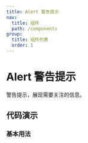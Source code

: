 ```yaml
---
title: Alert 警告提示
nav:
  title: 组件
  path: /components
group: 
  title: 组件列表
  order: 1
---
```


# Alert 警告提示

警告提示，展现需要关注的信息。

## 代码演示

### 基本用法

<code src="./demo/basic.tsx"></code>

<API src="./index.tsx"></API>

